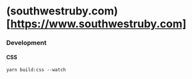 # (southwestruby.com)[https://www.southwestruby.com]

### Development

#### CSS

`yarn build:css --watch`
